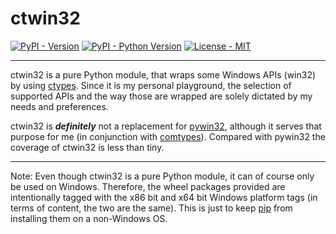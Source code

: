 # ctwin32

[![PyPI - Version](https://img.shields.io/pypi/v/ctwin32.svg)](https://pypi.org/project/ctwin32)
[![PyPI - Python Version](https://img.shields.io/pypi/pyversions/ctwin32.svg)](https://pypi.org/project/ctwin32)
[![License - MIT](https://img.shields.io/badge/license-MIT-green)](https://spdx.org/licenses/MIT.html)

-----

ctwin32 is a pure Python module, that wraps some Windows APIs (win32) by using
[ctypes](https://docs.python.org/3/library/ctypes.html). Since it is my personal
playground, the selection of supported APIs and the way those are wrapped are
solely dictated by my needs and preferences.

ctwin32 is *__definitely__* not a replacement for [pywin32](https://pypi.org/project/pywin32/),
although it serves that purpose for me (in conjunction with [comtypes](https://pypi.org/project/comtypes/)).
Compared with pywin32 the coverage of ctwin32 is less than tiny.

-----

Note: Even though ctwin32 is a pure Python module, it can of course only be used
on Windows. Therefore, the wheel packages provided are intentionally tagged with
the x86 bit and x64 bit Windows platform tags (in terms of content, the two are
the same). This is just to keep
[pip](https://packaging.python.org/tutorials/installing-packages/)
from installing them on a non-Windows OS.
